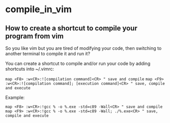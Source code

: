 # compile_in_vim
## How to create a shortcut to compile your program from vim

So you like vim but you are tired of modifying your code, then switching to another terminal to compile it and run it?

You can create a shortcut to compile and/or run your code by adding shortcuts into ~/.vimrc:

`map <F8> :w<CR>:![compilation command]<CR> " save and compile`
`map <F9> :w<CR>:![compilation command]; [execution command]<CR> " save, compile and execute`

Example:

`map <F8> :w<CR>:!gcc % -o %.exe -std=c89 -Wall<CR> " save and compile`
`map <F9> :w<CR>:!gcc % -o %.exe -std=c89 -Wall; ./%.exe<CR> " save, compile and execute`

